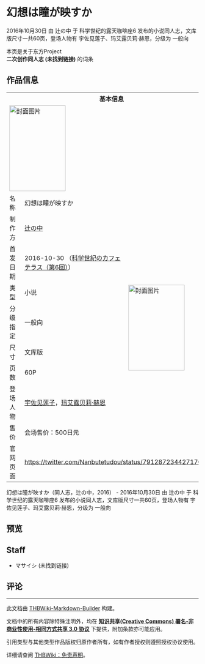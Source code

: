 # 幻想は瞳が映すか

<!-- source html: G:\repos\THBWiki-Markdown-Builder\THBWikiMarkdown\Temp\main\0\06\ns0%3A%E5%B9%BB%E6%83%B3%E3%81%AF%E7%9E%B3%E3%81%8C%E6%98%A0%E3%81%99%E3%81%8B.html -->

2016年10月30日 由 辻の中 于 科学世纪的露天咖啡座6 发布的小说同人志，文库版尺寸一共60页，登场人物有 宇佐见莲子、玛艾露贝莉·赫恩，分级为 一般向

本页是关于东方Project  
 **二次创作同人志 (未找到链接)** 的词条
## 作品信息

<table><tbody><tr><th colspan="3">基本信息</th></tr><tr><td class="cover-artwork-mobile" colspan="2"><a href="./文件-幻想は瞳が映すか封面.jpg.md" class="image" title="封面图片"><img alt="封面图片" src="https://upload.thwiki.cc/thumb/3/3f/%E5%B9%BB%E6%83%B3%E3%81%AF%E7%9E%B3%E3%81%8C%E6%98%A0%E3%81%99%E3%81%8B%E5%B0%81%E9%9D%A2.jpg/147px-%E5%B9%BB%E6%83%B3%E3%81%AF%E7%9E%B3%E3%81%8C%E6%98%A0%E3%81%99%E3%81%8B%E5%B0%81%E9%9D%A2.jpg" decoding="async" loading="lazy" width="147" height="224" srcset="https://upload.thwiki.cc/thumb/3/3f/%E5%B9%BB%E6%83%B3%E3%81%AF%E7%9E%B3%E3%81%8C%E6%98%A0%E3%81%99%E3%81%8B%E5%B0%81%E9%9D%A2.jpg/220px-%E5%B9%BB%E6%83%B3%E3%81%AF%E7%9E%B3%E3%81%8C%E6%98%A0%E3%81%99%E3%81%8B%E5%B0%81%E9%9D%A2.jpg 1.5x, https://upload.thwiki.cc/thumb/3/3f/%E5%B9%BB%E6%83%B3%E3%81%AF%E7%9E%B3%E3%81%8C%E6%98%A0%E3%81%99%E3%81%8B%E5%B0%81%E9%9D%A2.jpg/293px-%E5%B9%BB%E6%83%B3%E3%81%AF%E7%9E%B3%E3%81%8C%E6%98%A0%E3%81%99%E3%81%8B%E5%B0%81%E9%9D%A2.jpg 2x" data-file-width="712" data-file-height="1087"></a></td>
</tr><tr><td class="label">名称</td><td colspan="2"> 幻想は瞳が映すか </td></tr><tr><td class="label">制作方</td><td><a href="./辻の中.md" title="辻の中">辻の中</a></td><td class="cover-artwork" rowspan="8" style="min-width:224px;"><a href="./文件-幻想は瞳が映すか封面.jpg.md" class="image" title="封面图片"><img alt="封面图片" src="https://upload.thwiki.cc/thumb/3/3f/%E5%B9%BB%E6%83%B3%E3%81%AF%E7%9E%B3%E3%81%8C%E6%98%A0%E3%81%99%E3%81%8B%E5%B0%81%E9%9D%A2.jpg/147px-%E5%B9%BB%E6%83%B3%E3%81%AF%E7%9E%B3%E3%81%8C%E6%98%A0%E3%81%99%E3%81%8B%E5%B0%81%E9%9D%A2.jpg" decoding="async" loading="lazy" width="147" height="224" srcset="https://upload.thwiki.cc/thumb/3/3f/%E5%B9%BB%E6%83%B3%E3%81%AF%E7%9E%B3%E3%81%8C%E6%98%A0%E3%81%99%E3%81%8B%E5%B0%81%E9%9D%A2.jpg/220px-%E5%B9%BB%E6%83%B3%E3%81%AF%E7%9E%B3%E3%81%8C%E6%98%A0%E3%81%99%E3%81%8B%E5%B0%81%E9%9D%A2.jpg 1.5x, https://upload.thwiki.cc/thumb/3/3f/%E5%B9%BB%E6%83%B3%E3%81%AF%E7%9E%B3%E3%81%8C%E6%98%A0%E3%81%99%E3%81%8B%E5%B0%81%E9%9D%A2.jpg/293px-%E5%B9%BB%E6%83%B3%E3%81%AF%E7%9E%B3%E3%81%8C%E6%98%A0%E3%81%99%E3%81%8B%E5%B0%81%E9%9D%A2.jpg 2x" data-file-width="712" data-file-height="1087"></a></td>
</tr><tr><td class="label">首发日期</td><td>2016-10-30&#160;（<a href="/展会作品列表?e=%E7%A7%91%E5%AD%A6%E4%B8%96%E7%BA%AA%E7%9A%84%E9%9C%B2%E5%A4%A9%E5%92%96%E5%95%A1%E5%BA%A7%236">科学世紀のカフェテラス（第6回）</a>）</td></tr><tr><td class="label">类型</td><td>小说</td></tr><tr><td class="label">分级指定</td><td>一般向</td></tr><tr><td class="label">尺寸</td><td>文库版</td></tr><tr><td class="label">页数</td><td>60P</td></tr><tr><td class="label">登场人物</td><td><a href="./宇佐见莲子.md" title="宇佐见莲子">宇佐见莲子</a>，<a href="./玛艾露贝莉·赫恩.md" title="玛艾露贝莉·赫恩">玛艾露贝莉·赫恩</a></td></tr><tr><td class="label">售价</td><td>会场售价：500日元</td></tr>
<tr><td class="label">官网页面</td><td colspan="2"><a rel="nofollow" class="external free" href="https://twitter.com/Nanbutetudou/status/791287234427170816">https://twitter.com/Nanbutetudou/status/791287234427170816</a></td></tr></tbody></table>

幻想は瞳が映すか（同人志，辻の中，2016） - 2016年10月30日 由 辻の中 于 科学世纪的露天咖啡座6 发布的小说同人志，文库版尺寸一共60页，登场人物有 宇佐见莲子、玛艾露贝莉·赫恩，分级为 一般向
## 预览
## Staff
- マサイシ (未找到链接)

## 评论




---

此文档由 [THBWiki-Markdown-Builder](https://github.com/Delsin-Yu/THBWiki-Markdown-Builder) 构建。

文档中的所有内容除特殊注明外，均在 [**知识共享(Creative Commons) 署名-非商业性使用-相同方式共享 3.0 协议**](https://creativecommons.org/licenses/by-sa/3.0/deed.zh-hans) 下提供，附加条款亦可能应用。

引用类型与其他类型作品版权归原作者所有，如有作者授权则遵照授权协议使用。

详细请查阅 [THBWiki：免责声明](https://thbwiki.cc/THBWiki:%E5%85%8D%E8%B4%A3%E5%A3%B0%E6%98%8E)。

